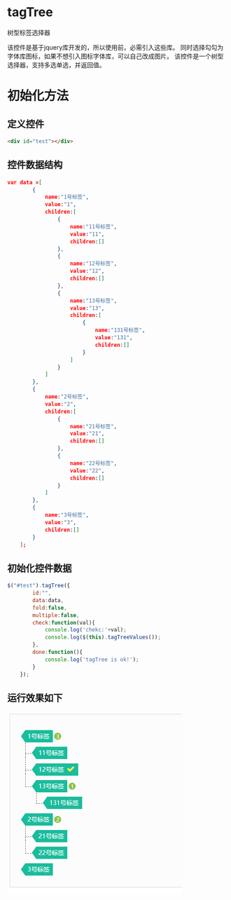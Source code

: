 # tagTree
树型标签选择器

该控件是基于jquery库开发的，所以使用前，必需引入这些库。
同时选择勾勾为字体库图标，如果不想引入图标字体库，可以自己改成图片。
该控件是一个树型选择器，支持多选单选，并返回值。

# 初始化方法

## 定义控件
```html
<div id="test"></div>
```

## 控件数据结构
```json
var data =[
	    {
	    	name:"1号标签",
	    	value:"1",
	    	children:[
	    		{
	    			name:"11号标签",
			    	value:"11",
			    	children:[]
	    		},
				{
	    			name:"12号标签",
			    	value:"12",
			    	children:[]
	    		},
				{
	    			name:"13号标签",
			    	value:"13",
			    	children:[
			    		{
			    			name:"131号标签",
					    	value:"131",
					    	children:[]
	    				}
	    			]
	    		}
	    	]
	    },
	    {
	    	name:"2号标签",
	    	value:"2",
	    	children:[
	    		{
	    			name:"21号标签",
			    	value:"21",
			    	children:[]
	    		},
				{
	    			name:"22号标签",
			    	value:"22",
			    	children:[]
	    		}
	    	]
	    },
	    {
	    	name:"3号标签",
	    	value:"3",
	    	children:[]
	    }
    ];
```

## 初始化控件数据
```javascript
$("#test").tagTree({
    	id:"",
    	data:data,
    	fold:false,
    	multiple:false,
    	check:function(val){
    		console.log('chekc:'+val);
    		console.log($(this).tagTreeValues());
    	},
    	done:function(){
    		console.log('tagTree is ok!');
    	}
    });
```

## 运行效果如下
![image](https://github.com/miracleren/tagTree/blob/master/img/show.png)
